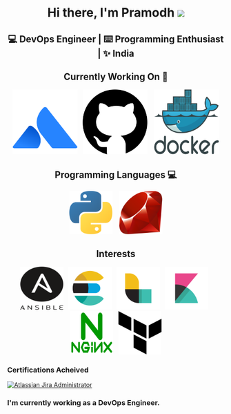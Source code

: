 <div align="center">
  <h1>Hi there, I'm Pramodh <img src="https://media.giphy.com/media/hvRJCLFzcasrR4ia7z/giphy.gif" width="25px"> </h1>
  <h2> 💻 DevOps Engineer | ⌨️ Programming Enthusiast | ✨ India </h2>
</div>


<div align="center">
  <h2> Currently Working On 🚀 </h2>
  <img src="https://github.com/PramodhMDT/pramodhmdt/blob/master/logos/atlassian-1.svg"  width="150px" height="150px">&nbsp;&nbsp;
  <img src="https://github.com/PramodhMDT/pramodhmdt/blob/master/logos/github-1.svg"     width="150px" height="150px">&nbsp;&nbsp;&nbsp;
  <img src="https://github.com/PramodhMDT/pramodhmdt/blob/master/logos/docker.svg"       width="150px" height="150px">
</div>

<div align="center">
  <h2> Programming Languages 💻 </h2>
  <img src="https://github.com/PramodhMDT/pramodhmdt/blob/master/logos/python-5.svg" height="100px">&nbsp;&nbsp;&nbsp;
  <img src="https://github.com/PramodhMDT/pramodhmdt/blob/master/logos/ruby.svg"     height="100px">
</div>

<div align="center">
  <h2> Interests </h2>
  <img src="https://github.com/PramodhMDT/pramodhmdt/blob/master/logos/ansible.svg"                width="100px" height="100px">&nbsp;&nbsp;
  <img src="https://github.com/PramodhMDT/pramodhmdt/blob/master/logos/elastic-elasticsearch.svg"  width="100px" height="100px">&nbsp;&nbsp;
  <img src="https://github.com/PramodhMDT/pramodhmdt/blob/master/logos/elastic-logstash.svg"       width="100px" height="100px">&nbsp;&nbsp;
  <img src="https://github.com/PramodhMDT/pramodhmdt/blob/master/logos/elastic-kibana.svg"         width="100px" height="100px">&nbsp;&nbsp;
  <img src="https://github.com/PramodhMDT/pramodhmdt/blob/master/logos/nginx-1.svg"                width="100px" height="100px">&nbsp;&nbsp;
  <img src="https://github.com/PramodhMDT/pramodhmdt/blob/master/logos/terraform-enterprise.svg"   width="100px" height="100px">
</div>


### Certifications Acheived

<div align="left">
  <a href="https://www.certmetrics.com/atlassian/public/badge.aspx?i=1&t=c&d=2019-12-07&ci=AT00141597">
    <img src="https://user-images.githubusercontent.com/54981492/90975044-5edd6980-e54e-11ea-801c-d361d454f454.png" alt="Atlassian Jira Administrator" width="100px" height="100px">
  </a>
</div>

<div>
  <h3> I'm currently working as a DevOps Engineer. </h3>
</div>


<!--
**PramodhMDT/pramodhmdt** is a ✨ _special_ ✨ repository because its `README.md` (this file) appears on your GitHub profile.

Here are some ideas to get you started:

- 🔭 I’m currently working on ...
- 🌱 I’m currently learning ...
- 👯 I’m looking to collaborate on ...
- 🤔 I’m looking for help with ...
- 💬 Ask me about ...
- 📫 How to reach me: ...
- 😄 Pronouns: ...
- ⚡ Fun fact: ...
-->
